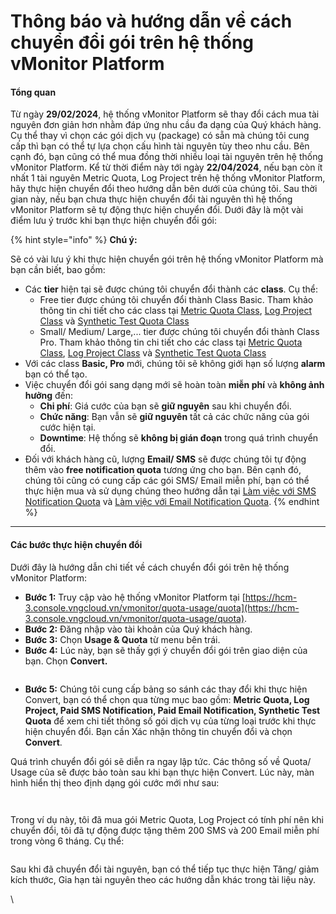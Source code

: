 # Thông báo và hướng dẫn về cách chuyển đổi gói trên hệ thống vMonitor Platform

#### Tổng quan <a href="#thongbaovahuongdanvecachchuyendoigoitrenhethongvmonitorplatform-tongquan" id="thongbaovahuongdanvecachchuyendoigoitrenhethongvmonitorplatform-tongquan"></a>

Từ ngày **29/02/2024**, hệ thống vMonitor Platform sẽ thay đổi cách mua tài nguyên đơn giản hơn nhằm đáp ứng nhu cầu đa dạng của Quý khách hàng. Cụ thể thay vì chọn các gói dịch vụ (package) có sẵn mà chúng tôi cung cấp thì bạn có thể tự lựa chọn cấu hình tài nguyên tùy theo nhu cầu. Bên cạnh đó, bạn cũng có thể mua đồng thời nhiều loại tài nguyên trên hệ thống vMonitor Platform. Kể từ thời điểm này tới ngày **22/04/2024**, nếu bạn còn ít nhất 1 tài nguyên Metric Quota, Log Project trên hệ thống vMonitor Platform, hãy thực hiện chuyển đổi theo hướng dẫn bên dưới của chúng tôi. Sau thời gian này, nếu bạn chưa thực hiện chuyển đổi tài nguyên thì hệ thống vMonitor Platform sẽ tự động thực hiện chuyển đổi. Dưới đây là một vài điểm lưu ý trước khi bạn thực hiện chuyển đổi gói:

{% hint style="info" %}
**Chú ý:**&#x20;



Sẽ có vài lưu ý khi thực hiện chuyển gói trên hệ thống vMonitor Platform mà bạn cần biết, bao gồm:&#x20;

* Các **tier** hiện tại sẽ được chúng tôi chuyển đổi thành các **class**. Cụ thể:
  * Free tier được chúng tôi chuyển đổi thành Class Basic. Tham khảo thông tin chi tiết cho các class tại [Metric Quota Class](../vmonitor-platform-la-gi/vmonitor-platform-metric-la-gi/metric-quota-class.md), [Log Project Class](../vmonitor-platform-la-gi/vmonitor-platform-log-la-gi/log-project-class.md) và [Synthetic Test Quota Class](../vmonitor-platform-la-gi/vmonitor-platform-synthetic-la-gi/synthetic-test-quota-class.md)
  * Small/ Medium/ Large,... tier được chúng tôi chuyển đổi thành Class Pro. Tham khảo thông tin chi tiết cho các class tại [Metric Quota Class](../vmonitor-platform-la-gi/vmonitor-platform-metric-la-gi/metric-quota-class.md), [Log Project Class](../vmonitor-platform-la-gi/vmonitor-platform-log-la-gi/log-project-class.md) và [Synthetic Test Quota Class](../vmonitor-platform-la-gi/vmonitor-platform-synthetic-la-gi/synthetic-test-quota-class.md)
* Với các class **Basic, Pro** mới, chúng tôi sẽ không giới hạn số lượng **alarm** bạn có thể tạo.&#x20;
* Việc chuyển đổi gói sang dạng mới sẽ hoàn toàn **miễn phí** và **không ảnh hưởng** đến:
  * **Chi phí**: Giá cước của bạn sẽ **giữ nguyên** sau khi chuyển đổi.
  * **Chức năng**: Bạn vẫn sẽ **giữ nguyên** tất cả các chức năng của gói cước hiện tại.
  * **Downtime**: Hệ thống sẽ **không bị gián đoạn** trong quá trình chuyển đổi.
* Đối với khách hàng cũ, lượng **Email/ SMS** sẽ được chúng tôi tự động thêm vào **free notification quota** tương ứng cho bạn. Bên cạnh đó, chúng tôi cũng có cung cấp các gói SMS/ Email miễn phí, bạn có thể thực hiện mua và sử dụng chúng theo hướng dẫn tại [Làm việc với SMS Notification Quota](../cach-tinh-nang-cua-vmonitor-platform/notification/lam-viec-voi-sms-notification-quota.md) và [Làm việc với Email Notification Quota](../cach-tinh-nang-cua-vmonitor-platform/notification/lam-viec-voi-email-notification-quota.md).
{% endhint %}

***

#### **Các bước thực hiện chuyển đổi** <a href="#thongbaovahuongdanvecachchuyendoigoitrenhethongvmonitorplatform-cacbuocthuchienchuyendoi" id="thongbaovahuongdanvecachchuyendoigoitrenhethongvmonitorplatform-cacbuocthuchienchuyendoi"></a>

Dưới đây là hướng dẫn chi tiết về cách chuyển đổi gói trên hệ thống vMonitor Platform:

* **Bước 1:** Truy cập vào hệ thống vMonitor Platform tại [https://hcm-3.console.vngcloud.vn/vmonitor/quota-usage/quota](https://hcm-3.console.vngcloud.vn/vmonitor/quota-usage/quota).
* **Bước 2:** Đăng nhập vào tài khoản của Quý khách hàng.
* **Bước 3:** Chọn **Usage & Quota** từ menu bên trái.
* **Bước 4:** Lúc này, bạn sẽ thấy gợi ý chuyển đổi gói trên giao diện của bạn. Chọn **Convert.**

<figure><img src="https://docs.vngcloud.vn/download/attachments/73760776/image2024-2-28_21-22-1.png?version=1&#x26;modificationDate=1709130122000&#x26;api=v2" alt=""><figcaption></figcaption></figure>

* **Bước 5:** Chúng tôi cung cấp bảng so sánh các thay đổi khi thực hiện Convert, bạn có thể chọn qua từng mục bao gồm: **Metric Quota, Log Project, Paid SMS Notification, Paid Email Notification, Synthetic Test Quota** để xem chi tiết thông số gói dịch vụ của từng loại trước khi thực hiện chuyển đổi. Bạn cần Xác nhận thông tin chuyển đổi và chọn **Convert**.

Quá trình chuyển đổi gói sẽ diễn ra ngay lập tức. Các thông số về Quota/ Usage của sẽ được bảo toàn sau khi bạn thực hiện Convert. Lúc này, màn hình hiển thị theo định dạng gói cước mới như sau:&#x20;

<figure><img src="https://docs.vngcloud.vn/download/attachments/73760776/image2024-2-28_21-21-4.png?version=1&#x26;modificationDate=1709130065000&#x26;api=v2" alt=""><figcaption></figcaption></figure>

<figure><img src="https://docs.vngcloud.vn/download/attachments/73760776/image2024-2-28_21-45-12.png?version=1&#x26;modificationDate=1709131513000&#x26;api=v2" alt=""><figcaption></figcaption></figure>

Trong ví dụ này, tôi đã mua gói Metric Quota, Log Project có tính phí nên khi chuyển đổi, tôi đã tự động được tặng thêm 200 SMS và 200 Email miễn phí trong vòng 6 tháng. Cụ thể:&#x20;

<figure><img src="https://docs.vngcloud.vn/download/attachments/73760776/image2024-2-28_21-52-52.png?version=1&#x26;modificationDate=1709131973000&#x26;api=v2" alt=""><figcaption></figcaption></figure>

Sau khi đã chuyển đổi tài nguyên, bạn có thể tiếp tục thực hiện Tăng/ giảm kích thước, Gia hạn tài nguyên theo các hướng dẫn khác trong tài liệu này.

\
